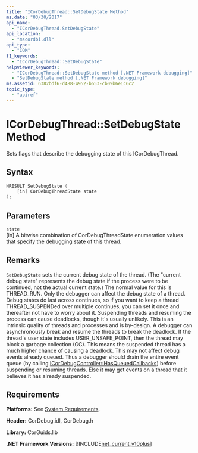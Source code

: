 ```yaml
---
title: "ICorDebugThread::SetDebugState Method"
ms.date: "03/30/2017"
api_name: 
  - "ICorDebugThread.SetDebugState"
api_location: 
  - "mscordbi.dll"
api_type: 
  - "COM"
f1_keywords: 
  - "ICorDebugThread::SetDebugState"
helpviewer_keywords: 
  - "ICorDebugThread::SetDebugState method [.NET Framework debugging]"
  - "SetDebugState method [.NET Framework debugging]"
ms.assetid: 6382bdf6-d488-4952-b653-cb09b6e1c6c2
topic_type: 
  - "apiref"
---
```

# ICorDebugThread::SetDebugState Method
Sets flags that describe the debugging state of this ICorDebugThread.  
  
## Syntax  
  
```cpp  
HRESULT SetDebugState (  
    [in] CorDebugThreadState state  
);  
```  
  
## Parameters  
 `state`  
 [in] A bitwise combination of CorDebugThreadState enumeration values that specify the debugging state of this thread.  
  
## Remarks  
 `SetDebugState` sets the current debug state of the thread. (The "current debug state" represents the debug state if the process were to be continued, not the actual current state.) The normal value for this is THREAD_RUN. Only the debugger can affect the debug state of a thread. Debug states do last across continues, so if you want to keep a thread THREAD_SUSPENDed over multiple continues, you can set it once and thereafter not have to worry about it. Suspending threads and resuming the process can cause deadlocks, though it's usually unlikely. This is an intrinsic quality of threads and processes and is by-design. A debugger can asynchronously break and resume the threads to break the deadlock. If the thread's user state includes USER_UNSAFE_POINT, then the thread may block a garbage collection (GC). This means the suspended thread has a much higher chance of causing a deadlock. This may not affect debug events already queued. Thus a debugger should drain the entire event queue (by calling [ICorDebugController::HasQueuedCallbacks](icordebugcontroller-hasqueuedcallbacks-method.md)) before suspending or resuming threads. Else it may get events on a thread that it believes it has already suspended.  
  
## Requirements  
 **Platforms:** See [System Requirements](../../get-started/system-requirements.md).  
  
 **Header:** CorDebug.idl, CorDebug.h  
  
 **Library:** CorGuids.lib  
  
 **.NET Framework Versions:** [!INCLUDE[net_current_v10plus](../../../../includes/net-current-v10plus-md.md)]
